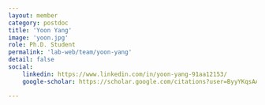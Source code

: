 ```yaml
---
layout: member
category: postdoc
title: 'Yoon Yang'
image: 'yoon.jpg'
role: Ph.D. Student
permalink: 'lab-web/team/yoon-yang'
detail: false
social:
    linkedin: https://www.linkedin.com/in/yoon-yang-91aa12153/
    google-scholar: https://scholar.google.com/citations?user=ByyYKqsAAAAJ&hl=en

---
```


